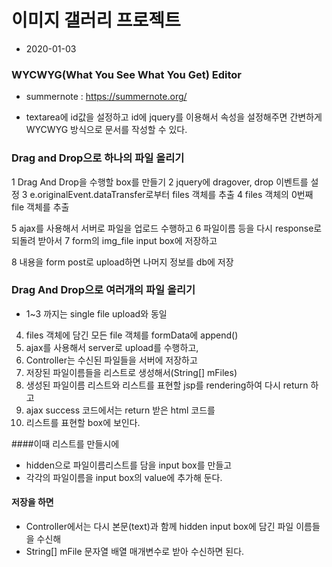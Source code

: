 # 이미지 갤러리 프로젝트
* 2020-01-03

### WYCWYG(What You See What You Get) Editor
* summernote : https://summernote.org/

* textarea에 id값을 설정하고 id에 jquery를 이용해서 속성을 설정해주면
간변하게 WYCWYG 방식으로 문서를 작성할 수 있다.

### Drag and Drop으로 하나의 파일 올리기
1 Drag And Drop을 수행할 box를 만들기
2 jquery에 dragover, drop 이벤트를 설정
3 e.originalEvent.dataTransfer로부터 files 객체를 추출
4 files 객체의 0번째 file 객체를 추출

5 ajax를 사용해서 서버로 파일을 업로드 수행하고
6 파일이름 등을 다시 response로 되돌려 받아서 
7 form의 img_file input box에 저장하고

8 내용을  form post로 upload하면 나머지 정보를 db에 저장 

### Drag And Drop으로 여러개의 파일 올리기
* 1~3 까지는 single file upload와 동일
4. files 객체에 담긴 모든 file 객체를 formData에 append()
5. ajax를 사용해서 server로 upload를 수행하고,
6. Controller는 수신된 파일들을 서버에 저장하고
7. 저장된 파일이름들을 리스트로 생성해서(String[] mFiles)
8. 생성된 파일이름 리스트와 리스트를 표현할 jsp를 rendering하여 다시 return 하고
9. ajax success 코드에서는 return 받은 html 코드를 
10. 리스트를 표현할 box에 보인다.

####이때 리스트를 만들시에
* hidden으로 파일이름리스트를 담을 input box를 만들고
* 각각의 파일이름을 input box의 value에 추가해 둔다.

#### 저장을 하면
* Controller에서는 다시 본문(text)과 함께 hidden input box에 담긴 파일 이름들을 수신해
* String[] mFile 문자열 배열 매개변수로 받아 수신하면 된다.  

